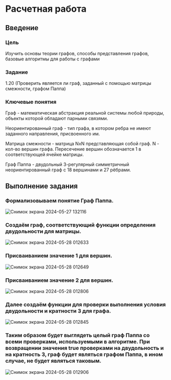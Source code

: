 # Расчетная работа 

## Введение

### Цель

Изучить основы теории графов, способы представления графов, базовые алгоритмы для работы с графами

### Задание

1.20 (Проверить является ли граф, заданный с помощью матрицы смежности, графом Паппа)

### Ключевые понятия

Граф - математическая абстракция реальной системы любой природы, объекты которой обладают парными связями.

Неориентированный граф -  тип графа, в котором ребра не имеют заданного направления, присвоенного им.

Матрица смежности - матрица NxN представляющая собой граф. N - кол-во вершин графа. Пересечение вершин обозначается 1 в соответствующей ячейке матрицы.

Граф Паппа - двудольный 3-регулярный симметричный неориентированный граф с 18 вершинами и 27 рёбрами.


##  Выполнение задания

### Формализовываем понятие Граф Паппа.
![Снимок экрана 2024-05-27 132116](https://github.com/iis-32170x/RPIIS/assets/144333910/6a08936c-d80c-4526-857a-f9041e22ab01)
### Создаём граф, соответствующий функции определения двудольности для матрицы.
![Снимок экрана 2024-05-28 012633](https://github.com/iis-32170x/RPIIS/assets/144333910/0af58242-b654-4f98-9e79-7c19e48357f5)
### Присваиванием значение 1 для вершин.
![Снимок экрана 2024-05-28 012649](https://github.com/iis-32170x/RPIIS/assets/144333910/4e719ece-ec52-4b5e-ad3c-a4b74783fc6e)
### Присваиванием значение 2 для вершин.
![Снимок экрана 2024-05-28 012806](https://github.com/iis-32170x/RPIIS/assets/144333910/9c3b7390-a3db-4ba2-8ade-c4e41615b078)
### Далее создаём функции для проверки выполнения условия двудольности и кратности 3 для графа.
![Снимок экрана 2024-05-28 012845](https://github.com/iis-32170x/RPIIS/assets/144333910/99b0878a-3e67-4f42-9fdc-ae09beca66e3)
### Таким образом будет выглядеть целый граф Паппа со всеми проверками, используемыми в алгоритме. При возвращении значения true проверками на двудольность и на кратность 3, граф будет являться графом Паппа, в ином случае, не будет являться таковым.
![Снимок экрана 2024-05-28 012906](https://github.com/iis-32170x/RPIIS/assets/144333910/63a66dfc-00f8-4d6e-b324-1190507bc568)
